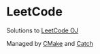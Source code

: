 # LeetCode

Solutions to [LeetCode OJ](https://leetcode.com/problemset/algorithms/)

Managed by [CMake](http://www.cmake.org) and [Catch](http://catch-lib.net)
